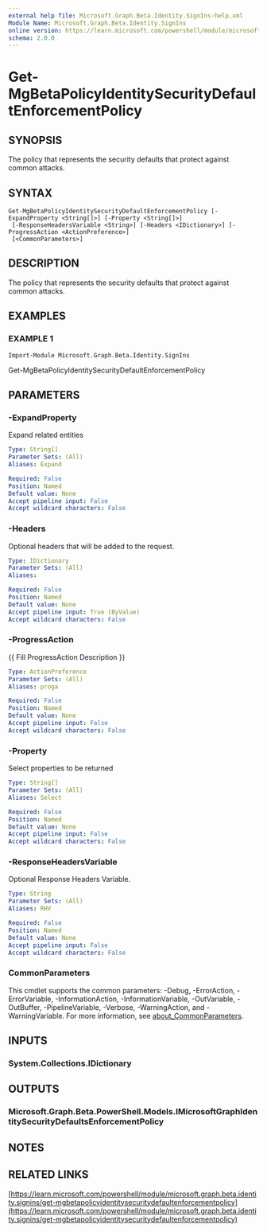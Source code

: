 ```yaml
---
external help file: Microsoft.Graph.Beta.Identity.SignIns-help.xml
Module Name: Microsoft.Graph.Beta.Identity.SignIns
online version: https://learn.microsoft.com/powershell/module/microsoft.graph.beta.identity.signins/get-mgbetapolicyidentitysecuritydefaultenforcementpolicy
schema: 2.0.0
---
```


# Get-MgBetaPolicyIdentitySecurityDefaultEnforcementPolicy

## SYNOPSIS
The policy that represents the security defaults that protect against common attacks.

## SYNTAX

```
Get-MgBetaPolicyIdentitySecurityDefaultEnforcementPolicy [-ExpandProperty <String[]>] [-Property <String[]>]
 [-ResponseHeadersVariable <String>] [-Headers <IDictionary>] [-ProgressAction <ActionPreference>]
 [<CommonParameters>]
```

## DESCRIPTION
The policy that represents the security defaults that protect against common attacks.

## EXAMPLES

### EXAMPLE 1
```
Import-Module Microsoft.Graph.Beta.Identity.SignIns
```

Get-MgBetaPolicyIdentitySecurityDefaultEnforcementPolicy

## PARAMETERS

### -ExpandProperty
Expand related entities

```yaml
Type: String[]
Parameter Sets: (All)
Aliases: Expand

Required: False
Position: Named
Default value: None
Accept pipeline input: False
Accept wildcard characters: False
```

### -Headers
Optional headers that will be added to the request.

```yaml
Type: IDictionary
Parameter Sets: (All)
Aliases:

Required: False
Position: Named
Default value: None
Accept pipeline input: True (ByValue)
Accept wildcard characters: False
```

### -ProgressAction
{{ Fill ProgressAction Description }}

```yaml
Type: ActionPreference
Parameter Sets: (All)
Aliases: proga

Required: False
Position: Named
Default value: None
Accept pipeline input: False
Accept wildcard characters: False
```

### -Property
Select properties to be returned

```yaml
Type: String[]
Parameter Sets: (All)
Aliases: Select

Required: False
Position: Named
Default value: None
Accept pipeline input: False
Accept wildcard characters: False
```

### -ResponseHeadersVariable
Optional Response Headers Variable.

```yaml
Type: String
Parameter Sets: (All)
Aliases: RHV

Required: False
Position: Named
Default value: None
Accept pipeline input: False
Accept wildcard characters: False
```

### CommonParameters
This cmdlet supports the common parameters: -Debug, -ErrorAction, -ErrorVariable, -InformationAction, -InformationVariable, -OutVariable, -OutBuffer, -PipelineVariable, -Verbose, -WarningAction, and -WarningVariable. For more information, see [about_CommonParameters](http://go.microsoft.com/fwlink/?LinkID=113216).

## INPUTS

### System.Collections.IDictionary
## OUTPUTS

### Microsoft.Graph.Beta.PowerShell.Models.IMicrosoftGraphIdentitySecurityDefaultsEnforcementPolicy
## NOTES

## RELATED LINKS

[https://learn.microsoft.com/powershell/module/microsoft.graph.beta.identity.signins/get-mgbetapolicyidentitysecuritydefaultenforcementpolicy](https://learn.microsoft.com/powershell/module/microsoft.graph.beta.identity.signins/get-mgbetapolicyidentitysecuritydefaultenforcementpolicy)




